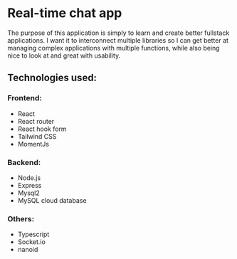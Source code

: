 # Real-time chat app

The purpose of this application is simply to learn and create better fullstack applications.
I want it to interconnect multiple libraries so I can get better at managing complex applications with multiple functions,
while also being nice to look at and great with usability.

## Technologies used:

### Frontend:

- React
- React router
- React hook form
- Tailwind CSS
- MomentJs

### Backend:

- Node.js
- Express
- Mysql2
- MySQL cloud database

### Others:

- Typescript
- Socket.io
- nanoid
